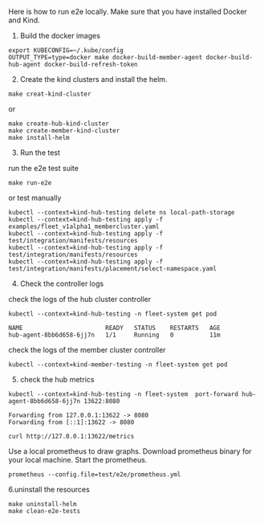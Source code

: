 Here is how to run e2e locally. Make sure that you have installed Docker and Kind.

1. Build the docker images
```shell
export KUBECONFIG=~/.kube/config
OUTPUT_TYPE=type=docker make docker-build-member-agent docker-build-hub-agent docker-build-refresh-token
```

2. Create the kind clusters and install the helm.
```shell
make creat-kind-cluster
```
or 
```shell
make create-hub-kind-cluster
make create-member-kind-cluster
make install-helm
```

3. Run the test

run the e2e test suite
 ```shell
make run-e2e
```
or test manually
```shell
kubectl --context=kind-hub-testing delete ns local-path-storage
kubectl --context=kind-hub-testing apply -f examples/fleet_v1alpha1_membercluster.yaml
kubectl --context=kind-hub-testing apply -f test/integration/manifests/resources
kubectl --context=kind-hub-testing apply -f test/integration/manifests/resources
kubectl --context=kind-hub-testing apply -f test/integration/manifests/placement/select-namespace.yaml
```

4. Check the controller logs 

check the logs of the hub cluster controller
```shell
kubectl --context=kind-hub-testing -n fleet-system get pod 

NAME                       READY   STATUS    RESTARTS   AGE
hub-agent-8bb6d658-6jj7n   1/1     Running   0          11m

```

check the logs of the member cluster controller
```shell
kubectl --context=kind-member-testing -n fleet-system get pod 
```

5.  check the hub metrics
```shell
kubectl --context=kind-hub-testing -n fleet-system  port-forward hub-agent-8bb6d658-6jj7n 13622:8080

Forwarding from 127.0.0.1:13622 -> 8080
Forwarding from [::1]:13622 -> 8080

curl http://127.0.0.1:13622/metrics
```

Use a local prometheus to draw graphs. Download prometheus binary for your local machine. Start the prometheus.
```shell
prometheus --config.file=test/e2e/prometheus.yml 
```

6.uninstall the resources
```shell
make uninstall-helm
make clean-e2e-tests
```